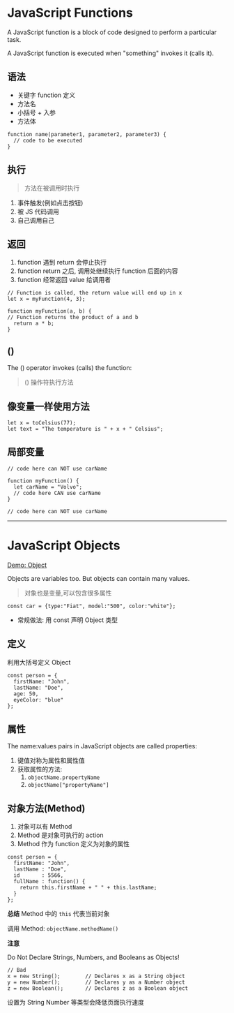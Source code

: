 # JavaScript Functions

A JavaScript function is a block of code designed to perform a particular task.

A JavaScript function is executed when "something" invokes it (calls it).

## 语法

- 关键字 function 定义
- 方法名
- 小括号 + 入参
- 方法体

```
function name(parameter1, parameter2, parameter3) {
  // code to be executed
}
```

## 执行

> 方法在被调用时执行

1. 事件触发(例如点击按钮)
2. 被 JS 代码调用
3. 自己调用自己

## 返回

1. function 遇到 return 会停止执行
2. function return 之后, 调用处继续执行 function 后面的内容
3. function 经常返回 value 给调用者

```
// Function is called, the return value will end up in x
let x = myFunction(4, 3);

function myFunction(a, b) {
// Function returns the product of a and b
  return a * b;
}
```

## () 

The () operator invokes (calls) the function:

> () 操作符执行方法

## 像变量一样使用方法

```
let x = toCelsius(77);
let text = "The temperature is " + x + " Celsius";
```

## 局部变量

```
// code here can NOT use carName

function myFunction() {
  let carName = "Volvo";
  // code here CAN use carName
}

// code here can NOT use carName
```

---

# JavaScript Objects

[Demo: Object](demo/js_object.html)

Objects are variables too. But objects can contain many values.

> 对象也是变量,可以包含很多属性

`const car = {type:"Fiat", model:"500", color:"white"};`

- 常规做法: 用 const 声明 Object 类型

## 定义

利用大括号定义 Object

```
const person = {
  firstName: "John",
  lastName: "Doe",
  age: 50,
  eyeColor: "blue"
};
```

## 属性

The name:values pairs in JavaScript objects are called properties:

1. 键值对称为属性和属性值
2. 获取属性的方法: 
   1. `objectName.propertyName` 
   2. `objectName["propertyName"]`


## 对象方法(Method)

1. 对象可以有 Method
2. Method 是对象可执行的 action
3. Method 作为 function 定义为对象的属性

```
const person = {
  firstName: "John",
  lastName : "Doe",
  id       : 5566,
  fullName : function() {
    return this.firstName + " " + this.lastName;
  }
};
```

**总结**
Method 中的 `this` 代表当前对象

调用 Method: `objectName.methodName()`


**注意**

Do Not Declare Strings, Numbers, and Booleans as Objects!

```
// Bad
x = new String();        // Declares x as a String object
y = new Number();        // Declares y as a Number object
z = new Boolean();       // Declares z as a Boolean object
```

设置为 String Number 等类型会降低页面执行速度